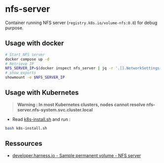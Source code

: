 # nfs-server

Container running NFS server (`registry.k8s.io/volume-nfs:0.8`) for debug purpose.

## Usage with docker

```bash
# Start NFS server
docker compose up -d
# Retrieve IP
NFS_SERVER_IP=$(docker inspect nfs_server | jq -r '.[].NetworkSettings.Networks.devbox.IPAddress')
# show exports
showmount -e $NFS_SERVER_IP
```

## Usage with Kubernetes

> **Warning : In most Kubernetes clusters, nodes cannot resolve nfs-server.nfs-system.svc.cluster.local**

* Read [k8s-install.sh](k8s-install.sh) and run :

```bash
bash k8s-install.sh
```

## Ressources

* [developer.harness.io - Sample permanent volume - NFS server](https://developer.harness.io/docs/platform/delegates/delegate-reference/yaml/sample-create-a-permanent-volume-nfs-server/)


